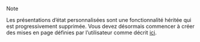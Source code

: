 > [!NOTE]
> Les présentations d’état personnalisées sont une fonctionnalité héritée qui est progressivement supprimée. Vous devez désormais commencer à créer des mises en page définies par l’utilisateur comme décrit [ici](../ui-get-started-layouts.md).